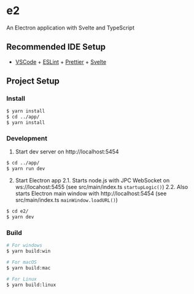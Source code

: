 <!--
SPDX-FileCopyrightText: 2024 Mustang GmbH <contact@mustang.im>>

SPDX-License-Identifier: EUPL-1.2
-->

# e2

An Electron application with Svelte and TypeScript

## Recommended IDE Setup

- [VSCode](https://code.visualstudio.com/) + [ESLint](https://marketplace.visualstudio.com/items?itemName=dbaeumer.vscode-eslint) + [Prettier](https://marketplace.visualstudio.com/items?itemName=esbenp.prettier-vscode) + [Svelte](https://marketplace.visualstudio.com/items?itemName=svelte.svelte-vscode)

## Project Setup

### Install

```bash
$ yarn install
$ cd ../app/
$ yarn install
```

### Development

1. Start dev server on http://localhost:5454

```bash
$ cd ../app/
$ yarn run dev
```

2. Start Electron app
2.1. Starts node.js with JPC WebSocket on ws://locahost:5455
(see src/main/index.ts `startupLogic()`)
2.2. Also starts Electron main window with http://localhost:5454
(see src/main/index.ts `mainWindow.loadURL()`)

```bash
$ cd e2/
$ yarn dev
```

### Build

```bash
# For windows
$ yarn build:win

# For macOS
$ yarn build:mac

# For Linux
$ yarn build:linux
```
